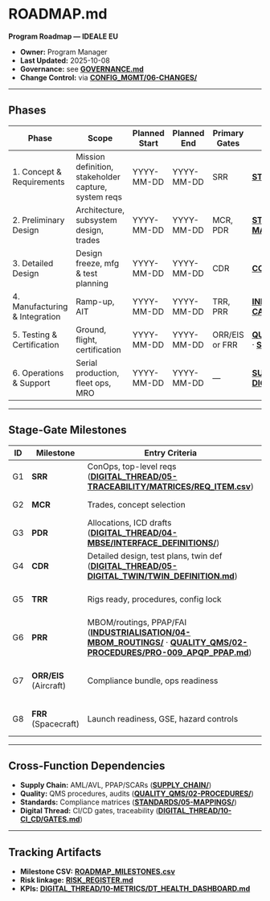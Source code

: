 # ROADMAP.md

**Program Roadmap — IDEALE EU**

- **Owner:** Program Manager  
- **Last Updated:** 2025-10-08  
- **Governance:** see **[GOVERNANCE.md](./GOVERNANCE.md)**  
- **Change Control:** via **[CONFIG_MGMT/06-CHANGES/](./CONFIG_MGMT/06-CHANGES/)**

---

## Phases

| Phase | Scope | Planned Start | Planned End | Primary Gates | Key Links |
|---|---|---|---|---|---|
| 1. Concept & Requirements | Mission definition, stakeholder capture, system reqs | YYYY-MM-DD | YYYY-MM-DD | SRR | **[STANDARDS/](./STANDARDS/)** · **[DIGITAL_THREAD/04-MBSE/](./DIGITAL_THREAD/04-MBSE/)** |
| 2. Preliminary Design | Architecture, subsystem design, trades | YYYY-MM-DD | YYYY-MM-DD | MCR, PDR | **[STANDARDS/05-MAPPINGS/CHECKLISTS/PDR_CHECKLIST.md](./STANDARDS/05-MAPPINGS/CHECKLISTS/PDR_CHECKLIST.md)** |
| 3. Detailed Design | Design freeze, mfg & test planning | YYYY-MM-DD | YYYY-MM-DD | CDR | **[CONFIG_MGMT/04-BASELINES/CDR/](./CONFIG_MGMT/04-BASELINES/CDR/)** |
| 4. Manufacturing & Integration | Ramp-up, AIT | YYYY-MM-DD | YYYY-MM-DD | TRR, PRR | **[INDUSTRIALISATION/](./INDUSTRIALISATION/)** · **[QUALITY_QMS/08-CALIBRATION_METROLOGY/](./QUALITY_QMS/08-CALIBRATION_METROLOGY/)** |
| 5. Testing & Certification | Ground, flight, certification | YYYY-MM-DD | YYYY-MM-DD | ORR/EIS or FRR | **[QUALITY_QMS/](./QUALITY_QMS/)** · **[STANDARDS/02-AIRCRAFT/](./STANDARDS/02-AIRCRAFT/)** · **[STANDARDS/03-SPACECRAFT/](./STANDARDS/03-SPACECRAFT/)** |
| 6. Operations & Support | Serial production, fleet ops, MRO | YYYY-MM-DD | YYYY-MM-DD | — | **[SUPPLY_CHAIN/](./SUPPLY_CHAIN/)** · **[DIGITAL_THREAD/05-DIGITAL_TWIN/](./DIGITAL_THREAD/05-DIGITAL_TWIN/)** |

---

## Stage-Gate Milestones

| ID | Milestone | Entry Criteria | Exit Evidence | Owners |
|---|---|---|---|---|
| G1 | **SRR** | ConOps, top-level reqs (**[DIGITAL_THREAD/05-TRACEABILITY/MATRICES/REQ_ITEM.csv](./DIGITAL_THREAD/05-TRACEABILITY/MATRICES/REQ_ITEM.csv)**) | SRR baseline (**[CONFIG_MGMT/04-BASELINES/SRR/](./CONFIG_MGMT/04-BASELINES/SRR/)**) | PM, SE, QMR |
| G2 | **MCR** | Trades, concept selection | MCR record (**[GOVERNANCE.md](./GOVERNANCE.md)**) | PM, TRB |
| G3 | **PDR** | Allocations, ICD drafts (**[DIGITAL_THREAD/04-MBSE/INTERFACE_DEFINITIONS/](./DIGITAL_THREAD/04-MBSE/INTERFACE_DEFINITIONS/)**) | PDR baseline (**[CONFIG_MGMT/04-BASELINES/PDR/](./CONFIG_MGMT/04-BASELINES/PDR/)**) | SE, CCB |
| G4 | **CDR** | Detailed design, test plans, twin def (**[DIGITAL_THREAD/05-DIGITAL_TWIN/TWIN_DEFINITION.md](./DIGITAL_THREAD/05-DIGITAL_TWIN/TWIN_DEFINITION.md)**) | CDR **MANIFEST.json** (**[CONFIG_MGMT/04-BASELINES/CDR/](./CONFIG_MGMT/04-BASELINES/CDR/)**) | SE, CM Lead |
| G5 | **TRR** | Rigs ready, procedures, config lock | TRR report, evidence (**[DIGITAL_THREAD/08-EVIDENCE/TEST/](./DIGITAL_THREAD/08-EVIDENCE/TEST/)**) | TRB, QMR |
| G6 | **PRR** | MBOM/routings, PPAP/FAI (**[INDUSTRIALISATION/04-MBOM_ROUTINGS/](./INDUSTRIALISATION/04-MBOM_ROUTINGS/)** · **[QUALITY_QMS/02-PROCEDURES/PRO-009_APQP_PPAP.md](./QUALITY_QMS/02-PROCEDURES/PRO-009_APQP_PPAP.md)**) | PRR package (**[INDUSTRIALISATION/11-PRR/EVIDENCE/](./INDUSTRIALISATION/11-PRR/EVIDENCE/)**) | Ops, SQE |
| G7 | **ORR/EIS** (Aircraft) | Compliance bundle, ops readiness | Release notes & compliance (**[CONFIG_MGMT/07-RELEASES/AIRCRAFT/](./CONFIG_MGMT/07-RELEASES/AIRCRAFT/)**) | PM, Certification |
| G8 | **FRR** (Spacecraft) | Launch readiness, GSE, hazard controls | Flight config freeze (**[CONFIG_MGMT/07-RELEASES/SPACECRAFT/](./CONFIG_MGMT/07-RELEASES/SPACECRAFT/)**) | PM, Mission |

---

## Cross-Function Dependencies

- **Supply Chain:** AML/AVL, PPAP/SCARs (**[SUPPLY_CHAIN/](./SUPPLY_CHAIN/)**)  
- **Quality:** QMS procedures, audits (**[QUALITY_QMS/02-PROCEDURES/](./QUALITY_QMS/02-PROCEDURES/)**)  
- **Standards:** Compliance matrices (**[STANDARDS/05-MAPPINGS/](./STANDARDS/05-MAPPINGS/)**)  
- **Digital Thread:** CI/CD gates, traceability (**[DIGITAL_THREAD/10-CI_CD/GATES.md](./DIGITAL_THREAD/10-CI_CD/GATES.md)**)

---

## Tracking Artifacts

- **Milestone CSV:** **[ROADMAP_MILESTONES.csv](./ROADMAP_MILESTONES.csv)**  
- **Risk linkage:** **[RISK_REGISTER.md](./RISK_REGISTER.md)**  
- **KPIs:** **[DIGITAL_THREAD/10-METRICS/DT_HEALTH_DASHBOARD.md](./DIGITAL_THREAD/10-METRICS/DT_HEALTH_DASHBOARD.md)**

